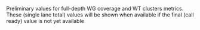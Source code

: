 Preliminary values for full-depth WG coverage and WT clusters metrics. These (single lane total)
values will be shown when available if the final (call ready) value is not yet available
